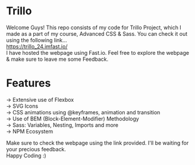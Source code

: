 # Trillo
Welcome Guys! This repo consists of my code for Trillo Project, which I made as a part of my course, Advanced CSS & Sass. You can check it out using the following link...  
https://trillo_24.imfast.io/  
I have hosted the webpage using Fast.io. Feel free to explore the webpage & make sure to leave me some Feedback.  

# Features
-> Extensive use of Flexbox  
-> SVG Icons  
-> CSS animations using @keyframes, animation and transition  
-> Use of BEM (Block-Element-Modifier) Methodology  
-> Sass: Variables, Nesting, Imports and more  
-> NPM Ecosystem  
  
Make sure to check the webpage using the link provided. I'll be waiting for your precious feedback.  
Happy Coding :)

